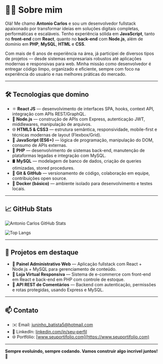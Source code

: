 # 👨‍💻 Sobre mim

Olá! Me chamo **Antonio Carlos** e sou um desenvolvedor fullstack apaixonado por transformar ideias em soluções digitais completas, performáticas e escaláveis. Tenho experiência sólida em **JavaScript**, tanto no **front-end** com **React**, quanto no **back-end** com **Node.js**, além de domínio em **PHP**, **MySQL**, **HTML** e **CSS**.

Com mais de 6 anos de experiência na área, já participei de diversos tipos de projetos — desde sistemas empresariais robustos até aplicações modernas e responsivas para web. Minha missão como desenvolvedor é entregar código limpo, organizado e eficiente, sempre com foco na experiência do usuário e nas melhores práticas do mercado.

---

## 🛠️ Tecnologias que domino

- ⚛️ **React JS** — desenvolvimento de interfaces SPA, hooks, context API, integração com APIs REST/GraphQL.  
- 🔧 **Node.js** — construção de APIs com Express, autenticação JWT, middlewares, manipulação de arquivos.  
- 🌐 **HTML5 & CSS3** — estrutura semântica, responsividade, mobile-first e técnicas modernas de layout (Flexbox/Grid).  
- 🎨 **JavaScript (ES6+)** — lógica de programação, manipulação do DOM, consumo de APIs externas.  
- 🐘 **PHP** — desenvolvimento de sistemas back-end, manutenção de plataformas legadas e integração com MySQL.  
- 🛢️ **MySQL** — modelagem de banco de dados, criação de queries otimizadas, stored procedures.  
- 🐙 **Git & GitHub** — versionamento de código, colaboração em equipe, contribuições open source.  
- 🐳 **Docker (básico)** — ambiente isolado para desenvolvimento e testes locais.  

---

## 📈 GitHub Stats

![Antonio Carlos GitHub Stats](https://github-readme-stats.vercel.app/api?username=AntonioCarlos321&show_icons=true&theme=react&hide=prs,issues)

![Top Langs](https://github-readme-stats.vercel.app/api/top-langs/?username=AntonioCarlos321&layout=compact&theme=react)

---

## 🚀 Projetos em destaque

- 📱 **Painel Administrativo Web** — Aplicação fullstack com React + Node.js + MySQL para gerenciamento de conteúdo.  
- 🛒 **Loja Virtual Responsiva** — Sistema de e-commerce com front-end em React e back-end em PHP com controle de estoque.  
- 💬 **API REST de Comentários** — Backend com autenticação, permissões e rotas protegidas, usando Express e MySQL.  

---

## 📫 Contato

- ✉️ Email: [juninho_batista5@hotmail.com](mailto:juninho_batista5@hotmail.com)  
- 💼 LinkedIn: [linkedin.com/in/seu-perfil](https://linkedin.com/in/seu-perfil) <!-- Substituir quando quiser -->
- 🌐 Portfólio: [www.seuportifolio.com](https://www.seuportifolio.com) <!-- Substituir quando quiser -->

---

**Sempre evoluindo, sempre codando. Vamos construir algo incrível juntos! 🚀**
